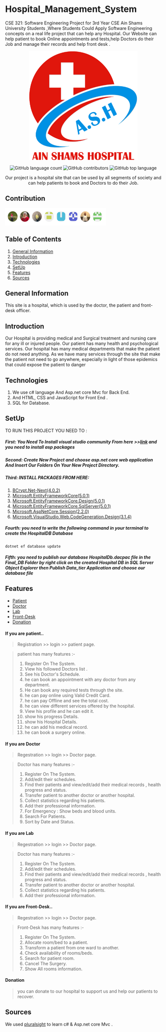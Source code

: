 # Hospital_Management_System
CSE 321: Software Engineering Project for 3rd Year CSE Ain Shams University Students ,Where Students Could Apply Software Engineering concepts on a real life project that can help any Hospital. Our Website can help patient to book Online appointments and tests,help Doctors do their Job and manage their records and help front desk . 



<div align="center">
<img src="https://github.com/Heba-Atef99/Hospital_Management_System/blob/main/images/ASH%202B.png" width="350" height="350" margin-bottom="100">
  
  
![GitHub language count](https://img.shields.io/github/languages/count/Heba-Atef99/Hospital_Management_System?color=%2300&logo=GitHub)
![GitHub contributors](https://img.shields.io/github/contributors/Heba-Atef99/Hospital_Management_System?color=%2300&logo=GitHub)
![GitHub top language](https://img.shields.io/github/languages/top/Heba-Atef99/Hospital_Management_System?color=%2300)


Our project is a hospital site that can be used by all segments of society and can help patients to book and Doctors to do their Job.
</div>  
  
## Contribution

<img src="https://github.com/Heba-Atef99/Hospital_Management_System/blob/main/images/contribution.PNG" width="325" height="56" margin-bottom="40">

## Table of Contents

1. [General Information](#general-information)
2. [Introduction](#introduction)
3. [Technologies](#technolgies)
4. [SetUp](#setup)
5. [Features](#features)
6. [Sources](#Sources) 
 
## General Information

This site is a hospital, which is used by the doctor, the patient and front-desk officer.

## Introduction

Our Hospital is providing medical and Surgical treatment and nursing care for any ill or injured people.
Our patient has many health and psychological services.
Our hospital has many medical departments that make the patient do not need anything.
As we have many services through the site that make the patient not need to go anywhere, especially in light of those epidemics that could expose the patient to danger

## Technologies

1. We use c# language And Asp.net core Mvc for Back End.
2. And HTML, CSS and JavaScript for Front End .
3. SQL for Database. 

## SetUp

TO RUN THIS PROJECT YOU NEED TO :
##### First: You Need To Install visual studio community From here >>[link](https://visualstudio.microsoft.com/vs/community/) and you need to install asp packages
##### Second: Create New Project and choose asp.net core web application And Insert Our Folders On Your New Project Directory.
##### Third: INSTALL PACKAGES FROM HERE:

1. [BCrypt.Net-Next(4.0.2)](https://www.nuget.org/packages/BCrypt.Net-Next/4.0.2?_src=template)
2. [Microsoft.EntityFrameworkCore(5.0.1)](https://www.nuget.org/packages/Microsoft.EntityFrameworkCore/5.0.1?_src=template)
3. [Microsoft.EntityFrameworkCore.Design(5.0.1)](https://www.nuget.org/packages/Microsoft.EntityFrameworkCore.Design/5.0.1?_src=template)
4. [Microsoft.EntityFrameworkCore.SqlServer(5.0.1)](https://www.nuget.org/packages/Microsoft.EntityFrameworkCore.SqlServer/5.0.1?_src=template)
5. [Microsoft.AspNetCore.Session(2.2.0)](https://www.nuget.org/packages/Microsoft.AspNetCore.Session/)
6. [Microsoft.VisualStudio.Web.CodeGeneration.Design(3.1.4)](https://www.nuget.org/packages/Microsoft.VisualStudio.Web.CodeGeneration.Design/3.1.4?_src=template)

##### Fourth: you need to write the following command in your terminal to create the HospitalDB Database 
``` dotnet ef database update  ```
##### Fifth: you need to publish our database HospitalDb.dacpac file in the Final_DB Folder by right click on the created Hospital DB in SQL Server Object Explorer then Publish Data_tier Application and choose our database file


## Features

* [Patient](#if-you-are-patient)
* [Doctor](#if-you-are-Doctor)
* [Lab](#if-you-are-Lab)
* [Front-Desk](#if-you-are-front-desk)
* [Donation](#Donation)

#### If you are patient.. 

> Registration >> login >> patient page.

> patient has many features :-
> 1. Register On The System.
> 2. View his followed Doctors list .
> 3. See his Doctor's Schedule.
> 4. he can book an appointment with any doctor from any department.
> 5. He can book any required tests through the site.
> 6. he can pay online using Valid Credit Card.
> 7. he can pay Offline and see the total cost.
> 8. he can view different services offered by the hospital. 
> 9. View his profile and he can edit it.
> 10. show his progress Details.
> 11. show his Hospital Details.
> 12. he can add his medical record.
> 13. he can book a surgery online. 


#### If you are Doctor

> Regestration >> login >> Doctor page.

> Doctor has many features :-
> 1. Register On The System.
> 2. Add/edit their schedules.
> 3. Find their patients and view/edit/add their medical records , health progress and status.
> 4. Transfer patient to another doctor or another hospital.
> 5. Collect statistics regarding his patients.
> 6. Add their professional information.
> 7. For Emergency : Show beds and blood units.
> 8. Search For Patients.
> 9. Sort by Date and Status.  

#### If you are Lab

> Regestration >> login >> Doctor page.

> Doctor has many features :-
> 1. Register On The System.
> 2. Add/edit their schedules.
> 3. Find their patients and view/edit/add their medical records , health progress and status.
> 4. Transfer patient to another doctor or another hospital.
> 5. Collect statistics regarding his patients.
> 6. Add their professional information.

#### If you are Front-Desk..

> Regestration >> login >> Doctor page.

> Front-Desk has many features :-
> 1. Register On The System.
> 2. Allocate room/bed to a patient.
> 3. Transform a patient from one ward to another.
> 4. Check availability of rooms/beds.
> 5. Search for patient room.
> 6. Cancel The Surgery.
> 7. Show All rooms information.


#### Donation

> you can donate to our hospital to support us and help our patients to recover.

## Sources

We used [pluralsight](https://www.pluralsight.com/product/skills?utm_term=&aid=7010a000002LZ5aAAG&promo=&utm_source=branded&utm_medium=digital_paid_search_google&utm_campaign=XYZ_EMEA_Brand_E&utm_content=&gclid=CjwKCAiAi_D_BRApEiwASslbJ5k_uQ3dLDGo8P3FI9k4gZ97Op_P2QeFmPjeoO6Sff10pPYIxMTSrBoCTrwQAvD_BwE) to learn c# & Asp.net core Mvc .

